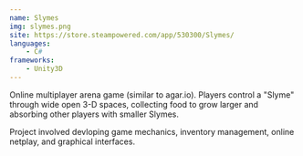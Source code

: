 ```yaml
---
name: Slymes
img: slymes.png
site: https://store.steampowered.com/app/530300/Slymes/
languages:
    - C#
frameworks:
    - Unity3D
---
```

Online multiplayer arena game (similar to agar.io). Players control a \"Slyme\" through wide open 3-D spaces, collecting food to grow larger and absorbing other players with smaller Slymes. 

Project involved devloping game mechanics, inventory management, online netplay, and graphical interfaces.